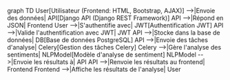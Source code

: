 graph TD
    User[Utilisateur (Frontend: HTML, Bootstrap, AJAX)] -->|Envoie des données| API[Django API (Django REST Framework)]
    API -->|Répond en JSON| Frontend
    User -->|S'authentifie avec| JWT[Authentification JWT]
    API -->|Valide l'authentification avec JWT| JWT
    API -->|Stocke dans la base de données| DB[Base de données PostgreSQL]
    API -->|Envoie des tâches d'analyse| Celery[Gestion des tâches Celery]
    Celery -->|Gère l'analyse des sentiments| NLPModel[Modèle d'analyse de sentiment]
    NLPModel -->|Envoie les résultats à| API
    API -->|Renvoie les résultats au frontend| Frontend
    Frontend -->|Affiche les résultats de l'analyse| User

